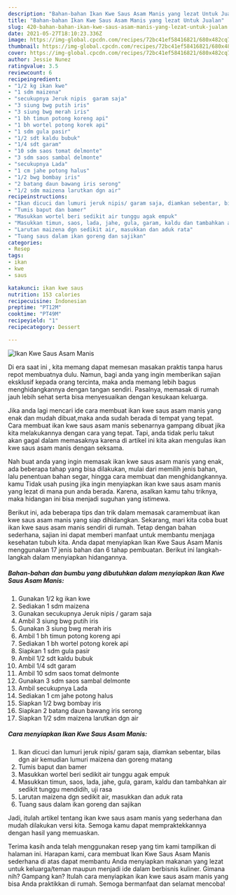 ```yaml
---
description: "Bahan-bahan Ikan Kwe Saus Asam Manis yang lezat Untuk Jualan"
title: "Bahan-bahan Ikan Kwe Saus Asam Manis yang lezat Untuk Jualan"
slug: 420-bahan-bahan-ikan-kwe-saus-asam-manis-yang-lezat-untuk-jualan
date: 2021-05-27T18:10:23.336Z
image: https://img-global.cpcdn.com/recipes/72bc41ef58416821/680x482cq70/ikan-kwe-saus-asam-manis-foto-resep-utama.jpg
thumbnail: https://img-global.cpcdn.com/recipes/72bc41ef58416821/680x482cq70/ikan-kwe-saus-asam-manis-foto-resep-utama.jpg
cover: https://img-global.cpcdn.com/recipes/72bc41ef58416821/680x482cq70/ikan-kwe-saus-asam-manis-foto-resep-utama.jpg
author: Jessie Nunez
ratingvalue: 3.5
reviewcount: 6
recipeingredient:
- "1/2 kg ikan kwe"
- "1 sdm maizena"
- "secukupnya Jeruk nipis  garam saja"
- "3 siung bwg putih iris"
- "3 siung bwg merah iris"
- "1 bh timun potong koreng api"
- "1 bh wortel potong korek api"
- "1 sdm gula pasir"
- "1/2 sdt kaldu bubuk"
- "1/4 sdt garam"
- "10 sdm saos tomat delmonte"
- "3 sdm saos sambal delmonte"
- "secukupnya Lada"
- "1 cm jahe potong halus"
- "1/2 bwg bombay iris"
- "2 batang daun bawang iris serong"
- "1/2 sdm maizena larutkan dgn air"
recipeinstructions:
- "Ikan dicuci dan lumuri jeruk nipis/ garam saja, diamkan sebentar, bilas dgn air kemudian lumuri maizena dan goreng matang"
- "Tumis baput dan bamer"
- "Masukkan wortel beri sedikit air tunggu agak empuk"
- "Masukkan timun, saos, lada, jahe, gula, garam, kaldu dan tambahkan air sedikit tunggu mendidih, uji rasa"
- "Larutan maizena dgn sedikit air, masukkan dan aduk rata"
- "Tuang saus dalam ikan goreng dan sajikan"
categories:
- Resep
tags:
- ikan
- kwe
- saus

katakunci: ikan kwe saus 
nutrition: 153 calories
recipecuisine: Indonesian
preptime: "PT12M"
cooktime: "PT49M"
recipeyield: "1"
recipecategory: Dessert

---
```



![Ikan Kwe Saus Asam Manis](https://img-global.cpcdn.com/recipes/72bc41ef58416821/680x482cq70/ikan-kwe-saus-asam-manis-foto-resep-utama.jpg)

Di era  saat ini , kita memang dapat memesan masakan praktis tanpa harus repot membuatnya dulu. Namun, bagi anda yang ingin memberikan sajian eksklusif kepada orang tercinta, maka anda memang lebih bagus menghidangkannya dengan tangan sendiri. Pasalnya, memasak di rumah jauh lebih sehat serta bisa menyesuaikan dengan kesukaan keluarga.

Jika anda lagi mencari ide cara membuat ikan kwe saus asam manis yang enak dan mudah dibuat,maka anda sudah berada di tempat yang tepat. Cara membuat ikan kwe saus asam manis  sebenarnya gampang dibuat jika kita melakukannya dengan cara yang tepat. Tapi, anda tidak perlu takut akan gagal dalam memasaknya 
karena di artikel ini kita akan mengulas ikan kwe saus asam manis dengan seksama.  



Nah buat anda yang ingin memasak ikan kwe saus asam manis yang enak, ada beberapa tahap yang bisa dilakukan, mulai dari memilih jenis bahan, lalu penentuan bahan segar, hingga cara membuat dan menghidangkannya. kamu Tidak usah pusing jika ingin menyiapkan ikan kwe saus asam manis yang lezat di mana pun anda berada. Karena, asalkan kamu  tahu triknya, maka hidangan ini bisa menjadi suguhan yang istimewa.

Berikut ini, ada beberapa tips dan trik dalam memasak caramembuat ikan kwe saus asam manis yang siap dihidangkan. Sekarang, mari kita coba buat ikan kwe saus asam manis sendiri di rumah. Tetap dengan bahan sederhana, sajian ini dapat memberi manfaat untuk membantu menjaga kesehatan tubuh kita. Anda dapat menyiapkan Ikan Kwe Saus Asam Manis menggunakan 17 jenis bahan dan 6 tahap pembuatan. Berikut ini langkah-langkah dalam menyiapkan hidangannya.

<!--inarticleads1-->

##### Bahan-bahan dan bumbu yang dibutuhkan dalam menyiapkan Ikan Kwe Saus Asam Manis:

1. Gunakan 1/2 kg ikan kwe
1. Sediakan 1 sdm maizena
1. Gunakan secukupnya Jeruk nipis / garam saja
1. Ambil 3 siung bwg putih iris
1. Gunakan 3 siung bwg merah iris
1. Ambil 1 bh timun potong koreng api
1. Sediakan 1 bh wortel potong korek api
1. Siapkan 1 sdm gula pasir
1. Ambil 1/2 sdt kaldu bubuk
1. Ambil 1/4 sdt garam
1. Ambil 10 sdm saos tomat delmonte
1. Gunakan 3 sdm saos sambal delmonte
1. Ambil secukupnya Lada
1. Sediakan 1 cm jahe potong halus
1. Siapkan 1/2 bwg bombay iris
1. Siapkan 2 batang daun bawang iris serong
1. Siapkan 1/2 sdm maizena larutkan dgn air




<!--inarticleads2-->

##### Cara menyiapkan Ikan Kwe Saus Asam Manis:

1. Ikan dicuci dan lumuri jeruk nipis/ garam saja, diamkan sebentar, bilas dgn air kemudian lumuri maizena dan goreng matang
1. Tumis baput dan bamer
1. Masukkan wortel beri sedikit air tunggu agak empuk
1. Masukkan timun, saos, lada, jahe, gula, garam, kaldu dan tambahkan air sedikit tunggu mendidih, uji rasa
1. Larutan maizena dgn sedikit air, masukkan dan aduk rata
1. Tuang saus dalam ikan goreng dan sajikan




Jadi, itulah artikel tentang  ikan kwe saus asam manis  yang sederhana dan mudah dilakukan versi kita. Semoga kamu dapat mempraktekkannya dengan hasil yang memuaskan. 

Terima kasih anda telah menggunakan resep yang tim kami tampilkan di halaman ini. Harapan kami, cara membuat  Ikan Kwe Saus Asam Manis sederhana di atas dapat membantu Anda menyiapkan makanan yang lezat untuk keluarga/teman maupun menjadi ide dalam berbisnis kuliner. Gimana nih? Gampang kan? Itulah cara menyiapkan ikan kwe saus asam manis yang bisa Anda praktikkan di rumah. Semoga bermanfaat dan selamat mencoba!

